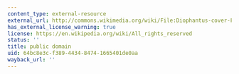 ```yaml
---
content_type: external-resource
external_url: http://commons.wikimedia.org/wiki/File:Diophantus-cover-Fermat.jpg
has_external_license_warning: true
license: https://en.wikipedia.org/wiki/All_rights_reserved
status: ''
title: public domain
uid: 64bc8e3c-f389-4434-8474-1665401de0aa
wayback_url: ''
---
```

